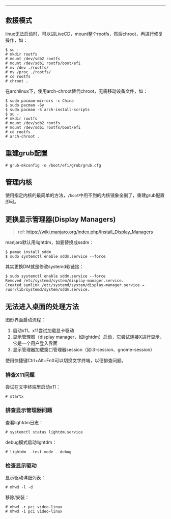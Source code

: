 

---



## 救援模式

linux无法启动时，可以进LiveCD，mount整个rootfs，然后chroot，再进行修复操作，如：

```
$ su -
# mkdir rootfs
# mount /dev/sdb2 rootfs
# mount /dev/sdb1 rootfs/boot/efi
# mv /dev ./rootfs/
# mv /proc ./rootfs/
# cd rootfs
# chroot .
```

在archlinux下，使用arch-chroot替代chroot，无需移动设备文件，如：

```
$ sudo pacman-mirrors -c China
$ sudo pacman -Sy
$ sudo pacman -S arch-install-scripts
$ su -
# mkdir rootfs
# mount /dev/sdb2 rootfs
# mount /dev/sdb1 rootfs/boot/efi
# cd rootfs
# arch-chroot .
```



## 重建grub配置

```
# grub-mkconfig -o /boot/efi/grub/grub.cfg
```



## 管理内核

使用指定内核的最简单的方法，`/boot`中用不到的内核镜象全删了，重建grub配置即可。



## 更换显示管理器(Display Managers)

> ref: https://wiki.manjaro.org/index.php/Install_Display_Managers

manjaro默认用lightdm，如要替换成ssdm：

```
$ pamac install sddm
$ sudo systemctl enable sddm.service --force
```

其实更换DM就是修改systemd软链接：

```
$ sudo systemctl enable sddm.service --force
Removed /etc/systemd/system/display-manager.service.
Created symlink /etc/systemd/system/display-manager.service → /usr/lib/systemd/system/sddm.service.
```



## 无法进入桌面的处理方法

图形界面启动流程：

1. 启动x11，x11尝试加载显卡驱动
2. 显示管理器（display manager，如lightdm）启动，它尝试连接X进行显示，它是一个用户登入界面
3. 显示管理器加载窗口管理器session（如i3-session、gnome-session）

使用快捷键Ctrl+Alt+FnX可以切换文字终端，以便排查问题。

### 排查X11问题

尝试在文字终端里启动x11：

```
# startx
```

### 排查显示管理器问题

查看lightdm日志：

```
# systemctl status lightdm.service
```

debug模式启动lightdm：

```
# lightdm --test-mode --debug
```

### 检查显示驱动

显示驱动详细列表：

```
# mhwd -l -d
```

移除/安装：

```
# mhwd -r pci video-linux
# mhwd -i pci video-linux
```


